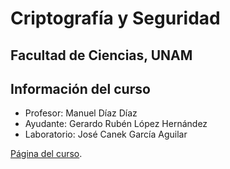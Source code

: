 # Criptografía y Seguridad
## Facultad de Ciencias, UNAM


## Información del curso

* Profesor: Manuel Díaz Díaz
* Ayudante: Gerardo Rubén López Hernández
* Laboratorio: José Canek García Aguilar

[Página del curso](https://sites.google.com/a/ciencias.unam.mx/mandiaz/home).
